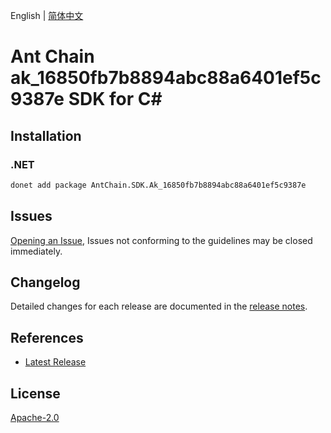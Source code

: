 English | [简体中文](README-CN.md)

# Ant Chain ak_16850fb7b8894abc88a6401ef5c9387e SDK for C#

## Installation

### .NET

```bash
donet add package AntChain.SDK.Ak_16850fb7b8894abc88a6401ef5c9387e
```

## Issues

[Opening an Issue](https://github.com/alipay/antchain-openapi-prod-sdk/issues/new), Issues not conforming to the guidelines may be closed immediately.

## Changelog

Detailed changes for each release are documented in the [release notes](./ChangeLog.md).

## References

* [Latest Release](https://github.com/alipay/antchain-openapi-prod-sdk/)

## License

[Apache-2.0](http://www.apache.org/licenses/LICENSE-2.0)
